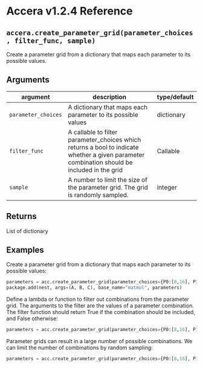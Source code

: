 [//]: # (Project: Accera)
[//]: # (Version: v1.2.4)

# Accera v1.2.4 Reference

## `accera.create_parameter_grid(parameter_choices, filter_func, sample)`
Create a parameter grid from a dictionary that maps each parameter to its possible values.

## Arguments

argument | description | type/default
--- | --- | ---
`parameter_choices` | A dictionary that maps each parameter to its possible values | dictionary
`filter_func` | A callable to filter parameter_choices which returns a bool to indicate whether a given parameter combination should be included in the grid | Callable
`sample` | A number to limit the size of the parameter grid. The grid is randomly sampled. | integer

## Returns
List of dictionary

## Examples

Create a parameter grid from a dictionary that maps each parameter to its possible values:

```python
parameters = acc.create_parameter_grid(parameter_choices={P0:[8,16], P1:[16,32], P2:[16], P3:[1.0,2.0]})
package.add(nest, args=(A, B, C), base_name="matmul", parameters)
```

Define a lambda or function to filter out combinations from the parameter grid. The arguments to the filter are the values of a parameter combination. The filter function should return True if the combination should be included, and False otherwise:

```python
parameters = acc.create_parameter_grid(parameter_choices={P0:[8,16], P1:[16,32], P2:[16], P3:[1.0,2.0]}, filter_func=lambda p0, p1, p2, p3: p2 < p1 and 4 * (p0 * p3 + p1 * p2 + p1 * p3 + p2 * p3) / 1024 < 256)
```

Parameter grids can result in a large number of possible combinations. We can limit the number of combinations by random sampling:

```python
parameters = acc.create_parameter_grid(parameter_choices={P0:[8,16], P1:[16,32], P2:[16], P3:[1.0,2.0]}, sample=5)
```

<div style="page-break-after: always;"></div>


